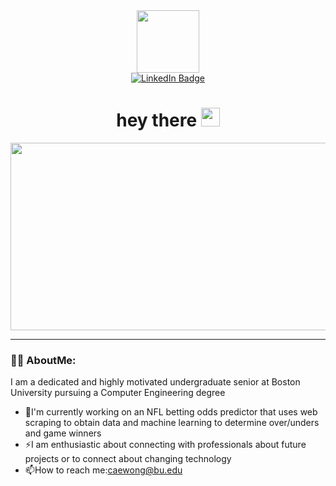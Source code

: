 <div id="header" align="center">
  <img src="https://i.giphy.com/media/v1.Y2lkPTc5MGI3NjExNjV6bWcwbmF6cnhkdG95aTQ3YWxqbHBpNGU2YmljcnBmNDJvaGQ3dSZlcD12MV9pbnRlcm5hbF9naWZfYnlfaWQmY3Q9Zw/YbXLZ6dymH758xSEbM/giphy.gif" width="100"/>
  <div id="badges">
    <a href="https://www.linkedin.com/in/caelan-wong-952437225/">
      <img src="https://img.shields.io/badge/LinkedIn-blue?logo=linkedin&logocolor=white&style=for-the-badge" alt="LinkedIn Badge"/>
    </a>
  </div>
  <img src="https://komarev.com/ghpvc/?username=Caelanrw&style=flat-square&color=blue" alt=""/>
  <h1>
  hey there
  <img src="https://media.giphy.com/media/hvRJCLFzcasrR4ia7z/giphy.gif" width="30px"/>
  </h1>
</div>

<div align="center">
  <img src="https://media.giphy.com/media/dWesBcTLavkZuG35MI/giphy.gif" width="600" height="300"/>
</div>

---

### :woman_technologist: AboutMe:
  I am a dedicated and highly motivated undergraduate senior at Boston University pursuing a Computer Engineering degree
  - :telescope:I'm currently working on an NFL betting odds predictor that uses web scraping to obtain data and machine learning to determine over/unders and game winners
  - :zap:I am enthusiastic about connecting with professionals about future projects or to connect about changing technology
  - :mailbox:How to reach me:caewong@bu.edu



<!--
**Caelanrw/Caelanrw** is a ✨ _special_ ✨ repository because its `README.md` (this file) appears on your GitHub profile.

Here are some ideas to get you started:

- 🔭 I’m currently working on ...
- 🌱 I’m currently learning ...
- 👯 I’m looking to collaborate on ...
- 🤔 I’m looking for help with ...
- 💬 Ask me about ...
- 📫 How to reach me: ...
- 😄 Pronouns: ...
- ⚡ Fun fact: ...
-->

